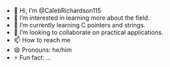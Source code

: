 - 👋 Hi, I’m @CalebRichardson115
- 👀 I’m interested in learning more about the field.
- 🌱 I’m currently learning C pointers and strings.
- 💞️ I’m looking to collaborate on practical applications.
- 📫 How to reach me
- 😄 Pronouns: he/him
- ⚡ Fun fact: ...

<!---
CalebRichardson115/CalebRichardson115 is a ✨ special ✨ repository because its `README.md` (this file) appears on your GitHub profile.
You can click the Preview link to take a look at your changes.
--->
